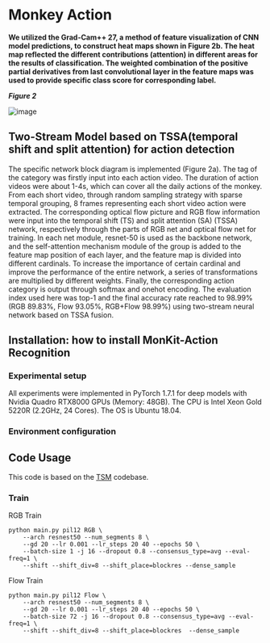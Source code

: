 # Monkey Action

**We utilized the Grad-Cam++ 27, a method of feature visualization of CNN model predictions, to construct heat maps shown in Figure 2b. The heat map reflected the different contributions (attention) in different areas for the results of classification. The weighted combination of the positive partial derivatives from last convolutional layer in the feature maps was used to provide specific class score for corresponding label.**

***Figure 2***

![image](https://user-images.githubusercontent.com/58841760/192127509-964e16dd-2c38-457d-a6be-7805235d987a.png)

## Two-Stream Model based on TSSA(temporal shift and split attention) for action detection

The specific network block diagram is implemented (Figure 2a). The tag of the category was firstly input into each action video. The duration of action videos were about 1-4s, which can cover all the daily actions of the monkey. From each short video, through random sampling strategy with sparse temporal grouping, 8 frames representing each short video action were extracted. The corresponding optical flow picture and RGB flow information were input into the temporal shift (TS) and split attention (SA) (TSSA) network, respectively through the parts of RGB net and optical flow net for training. In each net module, resnet-50 is used as the backbone network, and the self-attention mechanism module of the group is added to the feature map position of each layer, and the feature map is divided into different cardinals. To increase the importance of certain cardinal and improve the performance of the entire network, a series of transformations are multiplied by different weights. Finally, the corresponding action category is output through softmax and onehot encoding. The evaluation index used here was top-1 and the final accuracy rate reached to 98.99% (RGB 89.83%, Flow 93.05%, RGB+Flow 98.99%) using two-stream neural network based on TSSA fusion.

## Installation: how to install MonKit-Action Recognition
### Experimental setup
All experiments were implemented in PyTorch 1.7.1 for deep models with Nvidia Quadro RTX8000 GPUs (Memory: 48GB). 
The CPU is Intel Xeon Gold 5220R (2.2GHz, 24 Cores). The OS is Ubuntu 18.04.

### Environment configuration

## Code Usage
This code is based on the [TSM](https://github.com/mit-han-lab/temporal-shift-module) codebase.
### Train
RGB Train
```
python main.py pil12 RGB \
    --arch resnest50 --num_segments 8 \
    --gd 20 --lr 0.001 --lr_steps 20 40 --epochs 50 \
    --batch-size 1 -j 16 --dropout 0.8 --consensus_type=avg --eval-freq=1 \
    --shift --shift_div=8 --shift_place=blockres --dense_sample
```
Flow Train
```
python main.py pil12 Flow \
    --arch resnest50 --num_segments 8 \
    --gd 20 --lr 0.001 --lr_steps 20 40 --epochs 50 \
    --batch-size 72 -j 16 --dropout 0.8 --consensus_type=avg --eval-freq=1 \
    --shift --shift_div=8 --shift_place=blockres  --dense_sample
```

